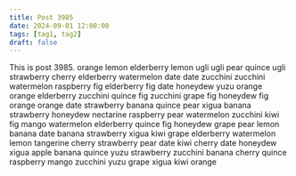 ```yaml
---
title: Post 3985
date: 2024-09-01 12:00:00
tags: [tag1, tag2]
draft: false
---
```

This is post 3985.
orange
lemon
elderberry
lemon
ugli
ugli
pear
quince
ugli
strawberry
cherry
elderberry
watermelon
date
date
zucchini
zucchini
watermelon
raspberry
fig
elderberry
fig
date
honeydew
yuzu
orange
orange
elderberry
zucchini
quince
fig
zucchini
grape
fig
honeydew
fig
orange
orange
date
strawberry
banana
quince
pear
xigua
banana
strawberry
honeydew
nectarine
raspberry
pear
watermelon
zucchini
kiwi
fig
mango
watermelon
elderberry
quince
fig
honeydew
grape
pear
lemon
banana
date
banana
strawberry
xigua
kiwi
grape
elderberry
watermelon
lemon
tangerine
cherry
strawberry
pear
date
kiwi
cherry
date
honeydew
xigua
apple
banana
quince
yuzu
strawberry
zucchini
banana
cherry
quince
raspberry
mango
zucchini
yuzu
grape
xigua
kiwi
orange

